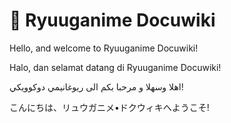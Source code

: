 # 🧠 Ryuuganime Docuwiki <!-- {docsify-ignore-all} -->

<div class="w3-center">
Hello, and welcome to Ryuuganime Docuwiki!

Halo, dan selamat datang di Ryuuganime Docuwiki!

اهلا وسهلا و مرحبا بكم الى ريوغانيمي دوكوويكي!

こんにちは、リュウガニメ•ドクウィキへようこそ!
</div>